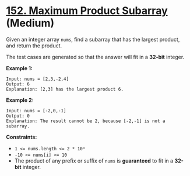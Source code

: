 # [152. Maximum Product Subarray][link] (Medium)

[link]: https://leetcode.com/problems/maximum-product-subarray/

Given an integer array `nums`, find a subarray that has the largest product, and return the product.

The test cases are generated so that the answer will fit in a **32-bit** integer.

**Example 1:**

```
Input: nums = [2,3,-2,4]
Output: 6
Explanation: [2,3] has the largest product 6.
```

**Example 2:**

```
Input: nums = [-2,0,-1]
Output: 0
Explanation: The result cannot be 2, because [-2,-1] is not a subarray.
```

**Constraints:**

- `1 <= nums.length <= 2 * 10⁴`
- `-10 <= nums[i] <= 10`
- The product of any prefix or suffix of `nums` is **guaranteed** to fit in a **32-bit** integer.
